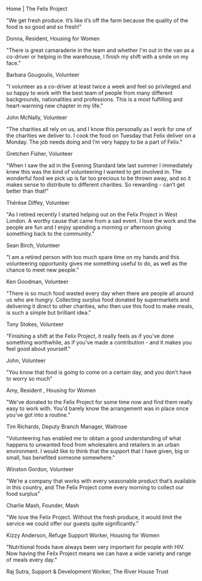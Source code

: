 Home | The Felix Project

"We get fresh produce. It’s like it’s off the farm because the quality of the food is so good and so fresh!"

Donna, Resident, Housing for Women

"There is great camaraderie in the team and whether I'm out in the van as a co-driver or helping in the warehouse, I finish my shift with a smile on my face."

Barbara Gougoulis, Volunteer

"I volunteer as a co-driver at least twice a week and feel so privileged and so happy to work with the best team of people from many different backgrounds, nationalities and professions. This is a most fulfilling and heart-warming new chapter in my life."

John McNally, Volunteer

"The charities all rely on us, and I know this personally as I work for one of the charities we deliver to. I cook the food on Tuesday that Felix deliver on a Monday. The job needs doing and I’m very happy to be a part of Felix."

Gretchen Fisher, Volunteer

"When I saw the ad in the Evening Standard late last summer I immediately knew this was the kind of volunteering I wanted to get involved in. The wonderful food we pick up is far too precious to be thrown away, and so it makes sense to distribute to different charities. So rewarding - can’t get better than that!"

Thérèse Diffey, Volunteer

"As I retired recently I started helping out on the Felix Project in West London. A worthy cause that came from a sad event. I love the work and the people are fun and I enjoy spending a morning or afternoon giving something back to the community."

Sean Birch, Volunteer

"I am a retired person with too much spare time on my hands and this volunteering opportunity gives me something useful to do, as well as the chance to meet new people."

Ken Goodman, Volunteer

"There is so much food wasted every day when there are people all around us who are hungry. Collecting surplus food donated by supermarkets and delivering it direct to other charities, who then use this food to make meals, is such a simple but brilliant idea."

Tony Stokes, Volunteer

"Finishing a shift at the Felix Project, it really feels as if you’ve done something worthwhile, as if you’ve made a contribution - and it makes you feel good about yourself."

John, Volunteer

"You know that food is going to come on a certain day, and you don’t have to worry so much"

Amy, Resident , Housing for Women

"We've donated to the Felix Project for some time now and find them really easy to work with. You'd barely know the arrangement was in place once you've got into a routine."

Tim Richards, Deputy Branch Manager, Waitrose

"Volunteering has enabled me to obtain a good understanding of what happens to unwanted food from wholesalers and retailers in an urban environment. I would like to think that the support that I have given, big or small, has benefited someone somewhere."

Winston Gordon, Volunteer

"We’re a company that works with every seasonable product that’s available in this country, and The Felix Project come every morning to collect our food surplus"

Charlie Mash, Founder, Mash

"We love the Felix Project. Without the fresh produce, it would limit the service we could offer our guests quite significantly."

Kizzy Anderson, Refuge Support Worker, Housing for Women

"Nutritional foods have always been very important for people with HIV. Now having the Felix Project means we can have a wide variety and range of meals every day."

Raj Sutra, Support & Development Worker, The River House Trust
